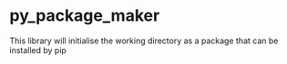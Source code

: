 # py_package_maker
This library will initialise the working directory as a package that can be installed by pip
